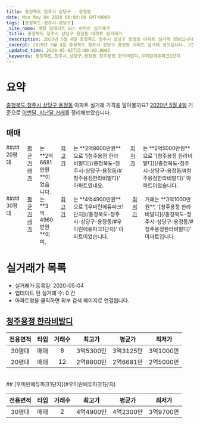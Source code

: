 ```yaml
---
title: 충청북도 청주시 상당구 - 용정동
date: Mon May 04 2020 00:00:00 GMT+0900
tags: [충청북도-청주시-상당구]
_site_name: 매일 업데이트 되는 아파트 실거래가
_title: 충청북도 청주시 상당구 용정동 아파트 실거래가
_description: 2020년 5월 4일 충청북도 청주시 상당구 용정동 아파트 실거래 정보입니다. 2건 아파트 정보가 있습니다.
_excerpt: 2020년 5월 4일 충청북도 청주시 상당구 용정동 아파트 실거래 정보입니다. 2건 아파트 정보가 있습니다.
_updated_time: 2020-05-03T15:00:00.000Z
_keywords: 충청북도,청주시,상당구,용정동,청주용정 한라비발디,우미린에듀파크1단지
---
```





# 요약
<ins>충청북도 청주시 상당구 용정동</ins> 아파트 실거래 가격을 알아볼까요? <ins>2020년 5월 4일</ins> 기준으로 <ins>이번달, 지난달 거래</ins>를 정리해보았습니다.

## 매매
<div class="container">
<div class="six columns" markdown="1">
#### 20평대
<ins>평균 거래가</ins>는 **2억6681만원**이었습니다. <ins>최고가</ins>는 **2억8600만원**으로 '[청주용정 한라비발디](/충청북도-청주시-상당구-용정동/#청주용정한라비발디)' 아파트였네요. <ins>최저가</ins>는 **2억5000만원**으로 '[청주용정 한라비발디](/충청북도-청주시-상당구-용정동/#청주용정한라비발디)' 아파트이었습니다.
</div>
<div class="six columns" markdown="1">
#### 30평대
<ins>평균 거래가</ins>는 **3억4960만원**이며, <ins>최고가</ins>는 **4억4900만원**으로 '[우미린에듀파크1단지](/충청북도-청주시-상당구-용정동/#우미린에듀파크1단지)' 아파트이었습니다. <ins>최저가</ins> 거래는 **3억1000만원**, '[청주용정 한라비발디](/충청북도-청주시-상당구-용정동/#청주용정한라비발디)' 아파트입니다.
</div>
</div>



# 실거래가 목록
- 실거래가 등록일: 2020-05-04
- 업데이트 된 실거래 수: 0 건
- 아파트명을 클릭하면 외부 검색 페이지로 연결됩니다.

## [청주용정 한라비발디](#청주용정한라비발디)

|전용면적|타입|거래수|최고가|평균가|최저가|
|:---:|:---:|:---:|:---:|:---:|:---:|
|30평대|<span class="deal-type-1">매매</span>|8|3억5300만|3억3125만|3억1000만|
|20평대|<span class="deal-type-1">매매</span>|12|2억8600만|2억6681만|2억5000만|

<br/>
## [우미린에듀파크1단지](#우미린에듀파크1단지)

|전용면적|타입|거래수|최고가|평균가|최저가|
|:---:|:---:|:---:|:---:|:---:|:---:|
|30평대|<span class="deal-type-1">매매</span>|2|4억4900만|4억2300만|3억9700만|

<br/>



